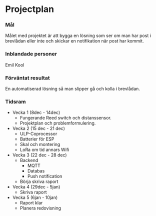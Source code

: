 # Projectplan
### Mål
Målet med projektet är att bygga en lösning som ser om man har post i brevlådan eller inte och skickar en notifikation när post har kommit.
### Inblandade personer
Emil Kool
### Förväntat resultat
En automatiserad lösning så man slipper gå och kolla i brevlådan.
### Tidsram
 - Vecka 1 (8dec - 14dec)
    - Fungerande Reed switch och distanssensor.
    - Projektplan och problemformulering.
 - Vecka 2 (15 dec - 21 dec)
    - ULP-Coprocessor
    - Batterier för ESP
    - Skal och montering
    - LoRa om tid annars Wifi
 - Vecka 3 (22 dec - 28 dec)
    - Backend
        - MQTT
        - Databas
        - Push notification
    - Börja skriva raport
 - Vecka 4 (29dec - 5jan)
    - Skriva raport
 - Vecka 5 (6jan - 10jan)
    - Raport klar
    - Planera redovisning

